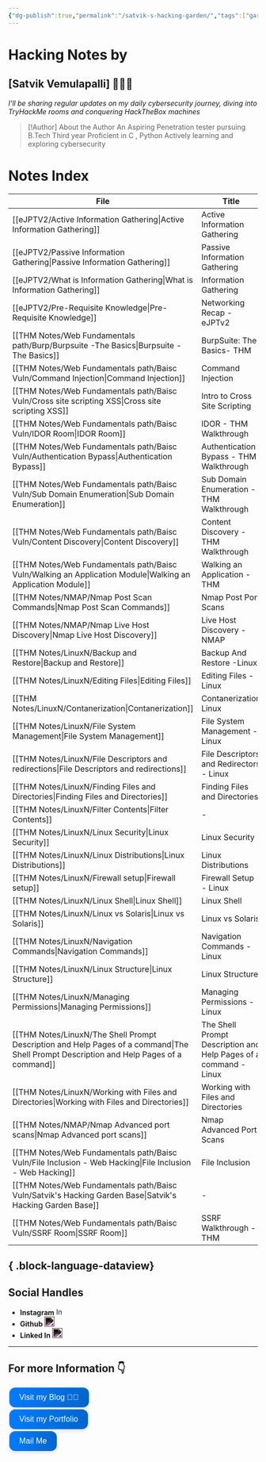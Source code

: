 ```yaml
---
{"dg-publish":true,"permalink":"/satvik-s-hacking-garden/","tags":["gardenEntry"]}
---
```


# Hacking Notes by
## [Satvik Vemulapalli] 💌🧑‍💻

*I'll be sharing regular updates on my daily cybersecurity journey, diving into TryHackMe rooms and conquering HackTheBox machines*


> [!Author] About the Author
> An Aspiring Penetration tester pursuing B.Tech Third year
> Proficient in C , Python 
> Actively learning and exploring cybersecurity
> 
# Notes Index

| File                                                                                                                                       | Title                                                            |
| ------------------------------------------------------------------------------------------------------------------------------------------ | ---------------------------------------------------------------- |
| [[eJPTV2/Active Information Gathering\|Active Information Gathering]]                                                                   | Active Information Gathering                                     |
| [[eJPTV2/Passive Information Gathering\|Passive Information Gathering]]                                                                 | Passive Information Gathering                                    |
| [[eJPTV2/What is Information Gathering\|What is Information Gathering]]                                                                 | Information Gathering                                            |
| [[eJPTV2/Pre-Requisite Knowledge\|Pre-Requisite Knowledge]]                                                                             | Networking Recap - eJPTv2                                        |
| [[THM Notes/Web Fundamentals path/Burp/Burpsuite -The Basics\|Burpsuite -The Basics]]                                                   | BurpSuite: The Basics- THM                                       |
| [[THM Notes/Web Fundamentals path/Baisc Vuln/Command Injection\|Command Injection]]                                                     | Command Injection                                                |
| [[THM Notes/Web Fundamentals path/Baisc Vuln/Cross site scripting XSS\|Cross site scripting XSS]]                                       | Intro to Cross Site Scripting                                    |
| [[THM Notes/Web Fundamentals path/Baisc Vuln/IDOR Room\|IDOR Room]]                                                                     | IDOR - THM Walkthrough                                           |
| [[THM Notes/Web Fundamentals path/Baisc Vuln/Authentication Bypass\|Authentication Bypass]]                                             | Authentication Bypass - THM Walkthrough                          |
| [[THM Notes/Web Fundamentals path/Baisc Vuln/Sub Domain Enumeration\|Sub Domain Enumeration]]                                           | Sub Domain Enumeration - THM Walkthrough                         |
| [[THM Notes/Web Fundamentals path/Baisc Vuln/Content Discovery\|Content Discovery]]                                                     | Content Discovery - THM Walkthrough                              |
| [[THM Notes/Web Fundamentals path/Baisc Vuln/Walking an Application Module\|Walking an Application Module]]                             | Walking an Application - THM                                     |
| [[THM Notes/NMAP/Nmap Post Scan Commands\|Nmap Post Scan Commands]]                                                                     | Nmap Post Port Scans                                             |
| [[THM Notes/NMAP/Nmap Live Host Discovery\|Nmap Live Host Discovery]]                                                                   | Live Host Discovery - NMAP                                       |
| [[THM Notes/LinuxN/Backup and Restore\|Backup and Restore]]                                                                             | Backup And Restore -Linux                                        |
| [[THM Notes/LinuxN/Editing Files\|Editing Files]]                                                                                       | Editing Files - Linux                                            |
| [[THM Notes/LinuxN/Contanerization\|Contanerization]]                                                                                   | Contanerization Linux                                            |
| [[THM Notes/LinuxN/File System Management\|File System Management]]                                                                     | File System Management - Linux                                   |
| [[THM Notes/LinuxN/File Descriptors and redirections\|File Descriptors and redirections]]                                               | File Descriptors and Redirectors - Linux                         |
| [[THM Notes/LinuxN/Finding Files and Directories\|Finding Files and Directories]]                                                       | Finding Files and Directories                                    |
| [[THM Notes/LinuxN/Filter Contents\|Filter Contents]]                                                                                   | \-                                                               |
| [[THM Notes/LinuxN/Linux Security\|Linux Security]]                                                                                     | Linux Security                                                   |
| [[THM Notes/LinuxN/Linux Distributions\|Linux Distributions]]                                                                           | Linux Distributions                                              |
| [[THM Notes/LinuxN/Firewall setup\|Firewall setup]]                                                                                     | Firewall Setup - Linux                                           |
| [[THM Notes/LinuxN/Linux Shell\|Linux Shell]]                                                                                           | Linux Shell                                                      |
| [[THM Notes/LinuxN/Linux vs Solaris\|Linux vs Solaris]]                                                                                 | Linux vs Solaris                                                 |
| [[THM Notes/LinuxN/Navigation Commands\|Navigation Commands]]                                                                           | Navigation Commands - Linux                                      |
| [[THM Notes/LinuxN/Linux Structure\|Linux Structure]]                                                                                   | Linux Structure                                                  |
| [[THM Notes/LinuxN/Managing Permissions\|Managing Permissions]]                                                                         | Managing Permissions - Linux                                     |
| [[THM Notes/LinuxN/The Shell Prompt Description and Help Pages of a command\|The Shell Prompt Description and Help Pages of a command]] | The Shell Prompt Description and Help Pages of a command - Linux |
| [[THM Notes/LinuxN/Working with Files and Directories\|Working with Files and Directories]]                                             | Working with Files and Directories                               |
| [[THM Notes/NMAP/Nmap Advanced port scans\|Nmap Advanced port scans]]                                                                   | Nmap Advanced Port Scans                                         |
| [[THM Notes/Web Fundamentals path/Baisc Vuln/File Inclusion - Web Hacking\|File Inclusion - Web Hacking]]                               | File Inclusion                                                   |
| [[THM Notes/Web Fundamentals path/Baisc Vuln/Satvik's Hacking Garden Base\|Satvik's Hacking Garden Base]]                               | \-                                                               |
| [[THM Notes/Web Fundamentals path/Baisc Vuln/SSRF Room\|SSRF Room]]                                                                     | SSRF Walkthrough - THM                                           |

{ .block-language-dataview}
--------------------------------------------------
## Social Handles

- **Instagram**  [<img src="https://upload.wikimedia.org/wikipedia/commons/a/a5/Instagram_icon.png" alt="Instagram" width="15"/>](https://www.instagram.com/satvikshetty.v)
- **Github** [<img src="https://upload.wikimedia.org/wikipedia/commons/9/91/Octicons-mark-github.svg" alt="GitHub" width="20" style="filter: invert(100%)"/>](https://github.com/satvik-vs)
- **Linked In** [<img src="https://upload.wikimedia.org/wikipedia/commons/c/ca/LinkedIn_logo_initials.png" alt="LinkedIn" width="20" style="filter: invert(100%)"/>](https://www.linkedin.com/in/yourprofile)
--------------------------------------------------------------------------
## For more Information 👇

<a href="https://blog.satvik.live" style="text-decoration:none;">
  <button style="
    background: linear-gradient(90deg, rgba(0,123,255,1) 0%, rgba(0,102,204,1) 100%);
    border: none; /* Remove borders */
    color: white; /* White text */
    padding: 10px 20px; /* Some padding */
    text-align: center; /* Centered text */
    text-decoration: none; /* Remove underline */
    display: flex; /* Use flexbox */
    align-items: center; /* Center items vertically */
    justify-content: center; /* Center items horizontally */
    font-size: 16px; /* Increase font size */
    margin: 4px 2px; /* Add some margin */
    cursor: pointer; /* Add a pointer on hover */
    border-radius: 12px; /* Rounded corners */
    box-shadow: 0 4px 6px rgba(0, 0, 0, 0.1); /* Add shadow */
    transition: transform 0.2s; /* Animation for hover effect */
    height: 40px; /* Fixed height for better alignment */
  " onmouseover="this.style.transform='scale(1.05)';" onmouseout="this.style.transform='scale(1.0)';">
    Visit my Blog 🧑‍💻
  </button>
</a>
<a href="https://satvik.live" style="text-decoration:none;">
  <button style="
    background: linear-gradient(90deg, rgba(0,123,255,1) 0%, rgba(0,102,204,1) 100%);
    border: none; /* Remove borders */
    color: white; /* White text */
    padding: 10px 20px; /* Some padding */
    text-align: center; /* Centered text */
    text-decoration: none; /* Remove underline */
    display: flex; /* Use flexbox */
    align-items: center; /* Center items vertically */
    justify-content: center; /* Center items horizontally */
    font-size: 16px; /* Increase font size */
    margin: 4px 2px; /* Add some margin */
    cursor: pointer; /* Add a pointer on hover */
    border-radius: 12px; /* Rounded corners */
    box-shadow: 0 4px 6px rgba(0, 0, 0, 0.1); /* Add shadow */
    transition: transform 0.2s; /* Animation for hover effect */
    height: 40px; /* Fixed height for better alignment */
  " onmouseover="this.style.transform='scale(1.05)';" onmouseout="this.style.transform='scale(1.0)';">
     Visit my Portfolio
  </button>
</a>
<a href="mailto:contact@satvik.live" style="text-decoration:none;">
  <button style="
    background: linear-gradient(90deg, rgba(0,123,255,1) 0%, rgba(0,102,204,1) 100%);
    border: none; /* Remove borders */
    color: white; /* White text */
    padding: 10px 20px; /* Some padding */
    text-align: center; /* Centered text */
    text-decoration: none; /* Remove underline */
    display: flex; /* Use flexbox */
    align-items: center; /* Center items vertically */
    justify-content: center; /* Center items horizontally */
    font-size: 16px; /* Increase font size */
    margin: 4px 2px; /* Add some margin */
    cursor: pointer; /* Add a pointer on hover */
    border-radius: 12px; /* Rounded corners */
    box-shadow: 0 4px 6px rgba(0, 0, 0, 0.1); /* Add shadow */
    transition: transform 0.2s; /* Animation for hover effect */
    height: 40px; /* Fixed height for better alignment */
  " onmouseover="this.style.transform='scale(1.05)';" onmouseout="this.style.transform='scale(1.0)';">
    Mail Me
  </button>
</a>